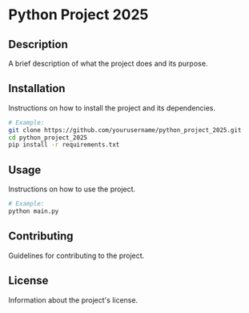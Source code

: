 # Python Project 2025

## Description
A brief description of what the project does and its purpose.

## Installation
Instructions on how to install the project and its dependencies.

```bash
# Example:
git clone https://github.com/yourusername/python_project_2025.git
cd python_project_2025
pip install -r requirements.txt
```

## Usage
Instructions on how to use the project.

```bash
# Example:
python main.py
```

## Contributing
Guidelines for contributing to the project.

## License
Information about the project's license.
